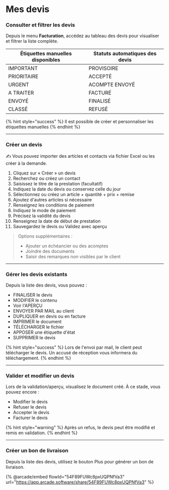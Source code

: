 # Mes devis

### **Consulter et filtrer les devis**

Depuis le menu **Facturation**, accédez au tableau des devis pour visualiser et filtrer la liste complète.

| Étiquettes manuelles disponibles | Statuts automatiques des devis  |
| -------------------------------- | ------------------------------- |
| IMPORTANT                        | PROVISOIRE                      |
| PRIORITAIRE                      | ACCEPTÉ                         |
| URGENT                           | ACOMPTE ENVOYÉ                  |
| A TRAITER                        | FACTURÉ                         |
| ENVOYÉ                           | FINALISÉ                        |
| CLASSÉ                           | REFUSÉ                          |

{% hint style="success" %}
Il est possible de créer et personnaliser les étiquettes manuelles
{% endhint %}

***

### **Créer un devis**

✍️ Vous pouvez importer des articles et contacts via fichier Excel ou les créer à la demande.

1. Cliquez sur « Créer » un devis
2. Recherchez ou créez un contact
3. Saisissez le titre de la prestation (facultatif)
4. Indiquez la date du devis ou conservez celle du jour
5. Sélectionnez ou créez un article + quantité + prix + remise
6. Ajoutez d'autres articles si nécessaire
7. Renseignez les conditions de paiement
8. Indiquez le mode de paiement
9. Précisez la validité du devis
10. Renseignez la date de début de prestation
11. Sauvegardez le devis ou Validez avec aperçu



> Options supplémentaires :
>
> * Ajouter un échéancier ou des acomptes
> * Joindre des documents
> * Saisir des remarques non visibles par le client

***

### **Gérer les devis existants**

Depuis la liste des devis, vous pouvez :

* FINALISER le devis
* MODIFIER le contenu
* Voir l'APERÇU
* ENVOYER PAR MAIL au client
* DUPLIQUER en devis ou en facture
* IMPRIMER le document
* TÉLÉCHARGER le fichier
* APPOSER une étiquette d'état
* SUPPRIMER le devis

{% hint style="success" %}
Lors de l'envoi par mail, le client peut télécharger le devis. Un accusé de réception vous informera du téléchargement.
{% endhint %}

***

### **Valider et modifier un devis**

Lors de la validation/aperçu, visualisez le document créé. À ce stade, vous pouvez encore :

* Modifier le devis
* Refuser le devis
* Accepter le devis
* Facturer le devis

{% hint style="warning" %}
Après un refus, le devis peut être modifié et remis en validation.
{% endhint %}

***

### **Créer un bon de livraison** &#x20;

Depuis la liste des devis, utilisez le bouton Plus pour générer un bon de livraison.

{% @arcade/embed flowId="54F89FUWc8pxUQPNfVa3" url="https://app.arcade.software/share/54F89FUWc8pxUQPNfVa3" %}
